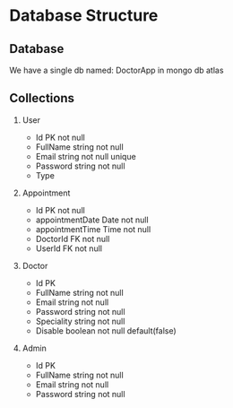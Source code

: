 # Database Structure

## Database

We have a single db named: DoctorApp in mongo db atlas

## Collections

1. User

   - Id PK not null
   - FullName string not null
   - Email string not null unique
   - Password string not null
   - Type

2. Appointment

   - Id PK not null
   - appointmentDate Date not null
   - appointmentTime Time not null
   - DoctorId FK not null
   - UserId FK not null

3. Doctor

   - Id PK
   - FullName string not null
   - Email string not null
   - Password string not null
   - Speciality string not null
   - Disable boolean not null default(false)

4. Admin
   - Id PK
   - FullName string not null
   - Email string not null
   - Password string not null
